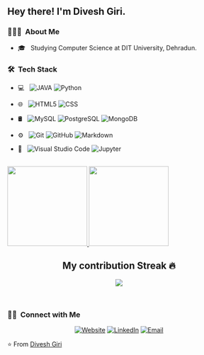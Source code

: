 <!--
**divesh-giri/divesh-giri** is a ✨ _special_ ✨ repository because its `README.md` (this file) appears on your GitHub profile.

Here are some ideas to get you started:

- 🔭 I’m currently working on ...
- 🌱 I’m currently learning ...
- 👯 I’m looking to collaborate on ...
- 🤔 I’m looking for help with ...
- 💬 Ask me about ...
- 📫 How to reach me: ...
- 😄 Pronouns: ...
- ⚡ Fun fact: ...
-->

<h2> Hey there! I'm Divesh Giri.</h2>

<h3> 👨🏻‍💻 &nbsp;About Me </h3>

- 🎓 &nbsp; Studying Computer Science at DIT University, Dehradun.


<h3> 🛠 &nbsp;Tech Stack</h3>

- 💻 &nbsp;
  ![JAVA](https://img.shields.io/badge/-Java-333333?style=flat&logo=java)
  ![Python](https://img.shields.io/badge/-Python-333333?style=flat&logo=python)
- 🌐 &nbsp;
  ![HTML5](https://img.shields.io/badge/-HTML5-333333?style=flat&logo=HTML5)
  ![CSS](https://img.shields.io/badge/-CSS-333333?style=flat&logo=CSS3&logoColor=1572B6)
 
- 🛢 &nbsp;
  ![MySQL](https://img.shields.io/badge/-MySQL-333333?style=flat&logo=mysql)
  ![PostgreSQL](https://img.shields.io/badge/-PostgreSQL-333333?style=flat&logo=postgresql)
  ![MongoDB](https://img.shields.io/badge/-MongoDB-333333?style=flat&logo=mongodb)
- ⚙️ &nbsp;
  ![Git](https://img.shields.io/badge/-Git-333333?style=flat&logo=git)
  ![GitHub](https://img.shields.io/badge/-GitHub-333333?style=flat&logo=github)
  ![Markdown](https://img.shields.io/badge/-Markdown-333333?style=flat&logo=markdown)
- 🔧 &nbsp;
  ![Visual Studio Code](https://img.shields.io/badge/-Visual%20Studio%20Code-333333?style=flat&logo=visual-studio-code&logoColor=007ACC)
   ![Jupyter](https://img.shields.io/badge/-Jupyter%20Notebook-333333?style=for-the-badge&logo=Jupyter&logoColor=007ACC)
  

<br/>

<a href="https://github.com/divesh-giri">
  <img height="180em" src="https://github-readme-stats.vercel.app/api?username=divesh-giri&theme=buefy&show_icons=true" />
  <img height="180em" src="https://github-readme-stats.vercel.app/api/top-langs/?username=divesh-giri&theme=buefy&layout=compact" />
</a>

<br/>

<h2 align="center">My contribution Streak 🔥</h2>
<p align="center">
  <a href="https://github.com/Iamtripathisatyam/github-readme-streak-stats">
    <img src="https://github-readme-streak-stats.herokuapp.com/?user=divesh-giri&theme=dark&hide_border=true&background=0D1117&stroke=0000"/>
  </a>
 </p> 

<br/>

<h3> 🤝🏻 &nbsp;Connect with Me </h3>

<p align="center">
<a href="https://divesh-giri.github.io/portfolio/"><img alt="Website"
src="https://img.shields.io/badge/Website-Divesh Giri-blue?style=flat-square&logo=google-chrome"></a>
<a href="https://www.linkedin.com/in/divesh-giri-ab12151a4/"><img alt="LinkedIn" src="https://img.shields.io/badge/LinkedIn-Divesh%20Giri-blue?style=flat-square&logo=linkedin"></a>
<a href="mailto:diveshgir@gmai;.com"><img alt="Email" src="https://img.shields.io/badge/Email-diveshgir@gmail.com-blue?style=flat-square&logo=gmail"></a>
</p>


⭐ From [Divesh Giri](https://github.com/divesh-giri)
